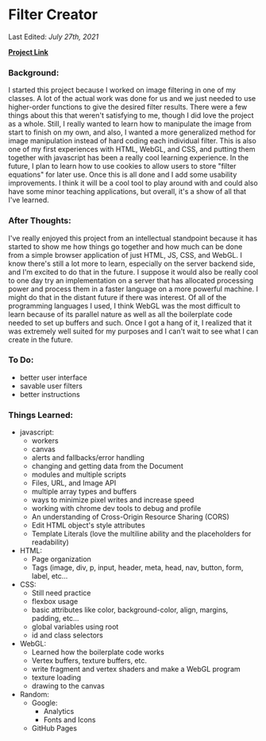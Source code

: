 # Filter Creator

Last Edited: *July 27th, 2021*

[**Project Link**](https://newviewgames.github.io/filterCreatorMinimized/)

### Background:
  I started this project because I worked on image filtering in one of my classes. A lot of the actual work was done for us and we just needed to use higher-order functions to give the desired filter results. There were a few things about this that weren't satisfying to me, though I did love the project as a whole. Still, I really wanted to learn how to manipulate the image from start to finish on my own, and also, I wanted a more generalized method for image manipulation instead of hard coding each individual filter. This is also one of my first experiences with HTML, WebGL, and CSS, and putting them together with javascript has been a really cool learning experience.
  In the future, I plan to learn how to use cookies to allow users to store "filter equations" for later use. Once this is all done and I add some usability improvements. I think it will be a cool tool to play around with and could also have some minor teaching applications, but overall, it's a show of all that I've learned.
  
### After Thoughts:
 I've really enjoyed this project from an intellectual standpoint because it has started to show me how things go together and how much can be done from a simple browser application of just HTML, JS, CSS, and WebGL. I know there's still a lot more to learn, especially on the server backend side, and I'm excited to do that in the future. I suppose it would also be really cool to one day try an implementation on a server that has allocated processing power and process them in a faster language on a more powerful machine. I might do that in the distant future if there was interest.
  Of all of the programming languages I used, I think WebGL was the most difficult to learn because of its parallel nature as well as all the boilerplate code needed to set up buffers and such. Once I got a hang of it, I realized that it was extremely well suited for my purposes and I can't wait to see what I can create in the future.
 
### To Do:
 - better user interface
 - savable user filters
 - better instructions

### Things Learned:
- javascript:
  - workers
  - canvas
  - alerts and fallbacks/error handling
  - changing and getting data from the Document
  - modules and multiple scripts
  - Files, URL, and Image API
  - multiple array types and buffers
  - ways to minimize pixel writes and increase speed
  - working with chrome dev tools to debug and profile
  - An understanding of Cross-Origin Resource Sharing (CORS)
  - Edit HTML object's style attributes
  - Template Literals (love the multiline ability and the placeholders for readability)
- HTML:
  - Page organization
  - Tags (image, div, p, input, header, meta, head, nav, button, form, label, etc...
- CSS:
  - Still need practice
  - flexbox usage
  - basic attributes like color, background-color, align, margins, padding, etc...
  - global variables using root
  - id and class selectors
- WebGL:
  - Learned how the boilerplate code works
  - Vertex buffers, texture buffers, etc.
  - write fragment and vertex shaders and make a WebGL program
  - texture loading
  - drawing to the canvas
- Random:
  - Google:
    - Analytics
    - Fonts and Icons
  - GitHub Pages
